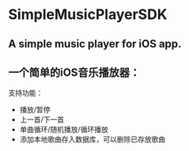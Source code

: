 # SimpleMusicPlayerSDK

## A simple music player for iOS app. 
## 一个简单的iOS音乐播放器： 
支持功能：
- 播放/暂停
- 上一首/下一首
- 单曲循环/随机播放/循环播放
- 添加本地歌曲存入数据库，可以删除已存放歌曲 
